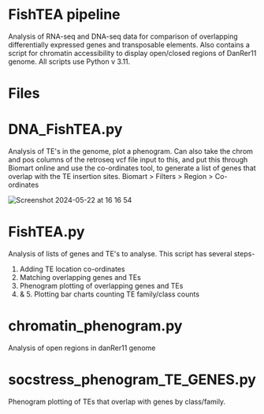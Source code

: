 # FishTEA pipeline

Analysis of RNA-seq and DNA-seq data for comparison of overlapping differentially expressed genes and transposable elements.
Also contains a script for chromatin accessibility to display open/closed regions of DanRer11 genome.
All scripts use Python v 3.11.


# Files

# DNA_FishTEA.py
Analysis of TE's in the genome, plot a phenogram. Can also take the chrom and pos columns of the retroseq vcf file input to this, and put this through Biomart online and use the co-ordinates tool, to generate a list of genes that overlap with the TE insertion sites. 
Biomart > Filters > Region > Co-ordinates

![Screenshot 2024-05-22 at 16 16 54](https://github.com/alicegodden/FishTEA/assets/136358959/ea7a7399-5f64-4e55-a8f6-fc4e6ff9b84a)


# FishTEA.py
Analysis of lists of genes and TE's to analyse. This script has several steps-
1. Adding TE location co-ordinates
2. Matching overlapping genes and TEs
3. Phenogram plotting of overlapping genes and TEs
4. & 5. Plotting bar charts counting TE family/class counts


# chromatin_phenogram.py
Analysis of open regions in danRer11 genome

# socstress_phenogram_TE_GENES.py
Phenogram plotting of TEs that overlap with genes by class/family.
